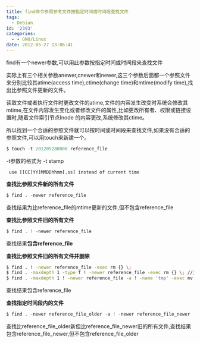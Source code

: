 ```yaml
---
title: find命令参照参考文件按指定时间或时间段查找文件
tags:
  - Debian
id: '2393'
categories:
  - - GNU/Linux
date: 2012-05-27 13:06:41
---
```


find有一个newer参数,可以用此参数按指定时间或时间段来查找文件
<!-- more -->
实际上有三个相关参数anewer,cnewer和newer,这三个参数后面都一个参照文件来分别比较其atime(access time),ctime(change time)和mtime(modify time),找出比参照文件更新的文件。

读取文件或者执行文件时更改文件的atime,文件的内容发生改变时系统会修改其mtime,在文件内容发生变化或者修改文件的属性,比如更改所有者、权限或链接设置时,随着文件索引节点Inode 的内容更改,系统修改其ctime。

所以找到一个合适的参照文件就可以按时间或时间段来查找文件,如果没有合适的参照文件,可以用touch来新建一个。
```js
$ touch -t 201205280000 reference_file
```

-t参数的格式为
-t stamp

``` use [[CC]YY]MMDDhhmm[.ss] instead of current time```

**查找比参照文件新的所有文件**
```js
$ find . -newer reference_file
```
查找结果为比reference_file的mtime更新的文件,但不包含reference_file

**查找比参照文件旧的所有文件**
```js
$ find . ! -newer reference_file
```
查找结果**包含reference_file**

**查找比参照文件旧的所有文件并删除**
```bash
$ find . ! -newer reference_file -exec rm {} \;
$ find . -maxdepth 1 -type f ! -newer reference_file -exec rm {} \; //当前目录下文件类型为普通文件比参考文件旧的文件，只查找本级目录，不查找子目录，并删除
$ find . -maxdepth 1 ! -newer reference_file -a ! -name 'tmp' -exec mv {} tmp/{} \; /*查找到的文件(不包含tmp目录)移动到当前目录下的tmp目录*/
```
查找结果包含reference_file

**查找指定时间段内的文件**
```js
$ find . -newer reference_file_older -a ! -newer reference_file_newer
```
查找比reference_file_older新但比reference_file_newer旧的所有文件,查找结果包含reference_file_newer,但不包含reference_file_older
